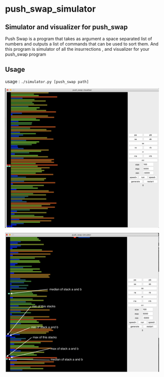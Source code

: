 # push_swap_simulator
## Simulator and visualizer for push_swap

Push Swap is a program that takes as argument a space separated list of numbers and outputs a list of commands that can be used to sort them.
And this program is simulator of all the insurrections , and visualizer for your push_swap program

## Usage
usage : `./simulator.py [push_swap path]`


![](screen.png)



![](screen1.png)
